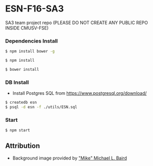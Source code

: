 # ESN-F16-SA3
SA3 team project repo (PLEASE DO NOT CREATE ANY PUBLIC REPO INSIDE CMUSV-FSE)

### Dependencies Install

```bash
$ npm install bower -g

$ npm install

$ bower install
```

### DB Install
- Install Postgres SQL from https://www.postgresql.org/download/

```bash
$ createdb esn
$ psql -d esn -f ./utils/ESN.sql
```

### Start
```bash
$ npm start
```

## Attribution

- Background image provided by ["Mike" Michael L. Baird](https://www.flickr.com/photos/mikebaird/)
